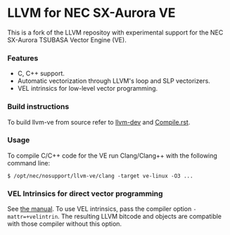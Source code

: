 # LLVM for NEC SX-Aurora VE

This is a fork of the LLVM repositoy with experimental support for the NEC
SX-Aurora TSUBASA Vector Engine (VE).

### Features

- C, C++ support.
- Automatic vectorization through LLVM's loop and SLP vectorizers.
- VEL intrinsics for low-level vector programming.

### Build instructions

To build llvm-ve from source refer to 
[llvm-dev](https://github.com/sx-aurora-dev/llvm-dev) and
[Compile.rst](llvm/docs/VE/Compile.rst).

### Usage

To compile C/C++ code for the VE run Clang/Clang++ with the following command line:

    $ /opt/nec/nosupport/llvm-ve/clang -target ve-linux -O3 ...

### VEL Intrinsics for direct vector programming

See [the manual](https://sx-aurora-dev.github.io/velintrin.html).  To use VEL
intrinsics, pass the compiler option `-mattr=+velintrin`.  The resulting LLVM
bitcode and objects are compatible with those compiler without this option.
